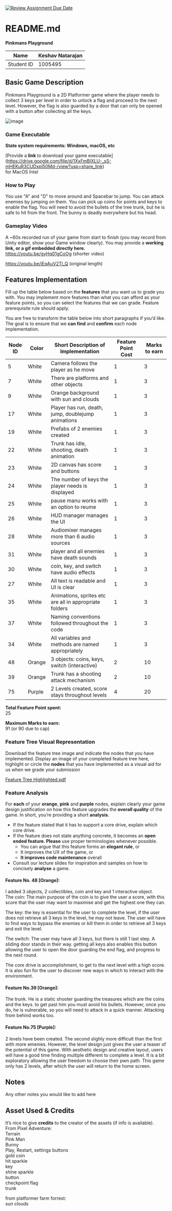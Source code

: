 [![Review Assignment Due Date](https://classroom.github.com/assets/deadline-readme-button-24ddc0f5d75046c5622901739e7c5dd533143b0c8e959d652212380cedb1ea36.svg)](https://classroom.github.com/a/Xmv1pZ8x)
# README.md

**Pinkmans Playground**

| Name       | Keshav Natarajan    |
| ---------- | --- |
| Student ID | 1005495    |

## Basic Game Description

Pinkmans Playground is a 2D Platformer game where the player needs to collect 3 keys per level in order to unlock a flag and proceed to the next level. However, the flag is also guarded by a door that can only be opened with a button after collecting all the keys. 

![image](https://github.com/50033-game-design-and-development/50033-midterm-partb-keshavblack123/assets/101310828/4e6231d9-340c-46df-8799-5c2d2376c0a4)


### Game Executable

**State system requirements: Windows, macOS, etc**

[Provide a **link** to download your game executable]  
(https://drive.google.com/file/d/1XxFmBlXLU-_sS-mHEKuR3CUDxpl50Md-/view?usp=share_link)  
for MacOS Intel

### How to Play

You use "A" and "D" to move around and Spacebar to jump. You can attack enemies by jumping on them. You can pick up coins for points and keys to enable the flag. You will need to avoid the bullets of the tree trunk, but he is safe to hit from the front. The bunny is deadly everywhere but his head. 

### Gameplay Video

A ~60s recorded run of your game from start to finish (you may record from Unity editor, show your Game window clearly). You may provide a **working link, or a gif embedded directly here.**  
https://youtu.be/gyHq01gCoOg (shorter video)

https://youtu.be/iEqAuV2Tl_Q (original length)

## Features Implementation

Fill up the table below based on the **features** that you want us to grade you with. You may implement more features than what you can afford as your feature points, so you can select the features that we can grade. Feature prerequisite rule should apply.

You are free to transform the table below into short paragraphs if you’d like. The goal is to ensure that we **can find** and **confirm** each node implementation.

| Node ID | Color | Short Description of Implementation | Feature Point Cost | Marks to earn |
| ------- | ----- | ----------------------------------- | ------------------ | ------------- |
|    5    |White| Camera follows the player as he move   |1               |        3      |
|    7    |White|There are platforms and other objects|          1        |           3   |
|    9    |White|Orange background with sun and clouds|          1        |        3      |
|    17   |White|Player has run, death, jump, doublejump animations| 1  |          3     |
|    19   |White|Prefabs of 2 enemies created        |         1          |         3     |
|    22   |White|Trunk has idle, shooting, death animation|     1              |        3      |
|    23   |White|2D canvas has score and buttons|              1      |           3    |
|    24   |White|The number of keys the player needs is displayed| 1     |        3     |
|    25   |White|pause manu works with an option to reume|         1         |      3       |
|    26   |White|HUD manager manages the UI           |          1         |         3     |
|    28   |White|Audiomixer manages more than 6 audio sources|   1         |       3       |
|    31   |White|player and all enemies have death sounds|        1         |       3      |
|    30   |White|coin, key, and switch have audio effects|         1         |      3       |
|    27   |White|All text is readable and UI is clear|           1       |         3    |
|    35   |White|Animations, sprites etc are all in appropriate folders|1|        3      |
|    37   |White|Naming conventions followed throughout the code| 1        |        3      |
|    34   |White|All variables and methods are named appropriately|  1    |         3     |
|    48   |Orange|3 objects: coins, keys, switch (interactive)|    2       |        10     |
|    39   |Orange|Trunk has a shooting attack mechanism|           2        |        10     |
|    75   |Purple|2 Levels created, score stays throughout levels|  4        |        20     |

**Total Feature Point spent:**  
25

**Maximum Marks to earn:**  
91 (or 90 due to cap)

### Feature Tree Visual Representation

Download the feature tree image and indicate the nodes that you have implemented. Display an image of your completed feature tree here, highlight or circle the **nodes** that you have implemented as a visual aid for us when we grade your submission

[Feature Tree Highlighted.pdf](https://github.com/50033-game-design-and-development/50033-midterm-partb-keshavblack123/files/13058846/Feature.Tree.Highlighted.pdf)


### Feature Analysis

For **each** of your **orange**, **pink** and **purple** nodes, explain clearly your game design justification on how this feature upgrades the **overall quality** of the game. In short, you’re providing a short **analysis**.

- If the feature stated that it has to support a core drive, explain which core drive.
- If the feature does not state anything concrete, it becomes an **open ended feature. Please** use proper terminologies whenever possible.
  - You can argue that this feature forms an **elegant rule**, or
  - It improves the UX of the game, or
  - **It improves code maintenance** overall
- Consult our lecture slides for inspiration and samples on how to concisely **analyse** a game.

#### Feature No. 48 [Orange]:  
I added 3 objects, 2 collectibles, coin and key and 1 interactive object.   
The coin: The main purpose of the coin is to give the user a score, with this score that the user may want to maximise and get the highest one they can. 

The key: the key is essential for the user to complete the level, if the user does not retrieve all 3 keys in the level, he may not leave. The user will have to find ways to bypass the enemies or kill them in order to retrieve all 3 keys and exit the level.  

The switch: The user may have all 3 keys, but there is still 1 last step. A sliding door stands in their way. getting all keys also enables this button allowing the user to open the door guarding the end flag, and progress to the next round.

The core drive is accomplishment, to get to the next level with a high score. It is also fun for the user to discover new ways in which to interact with the environment. 

#### Feature No.39 [Orange]:  
The trunk. He is a static shooter guarding the treasures which are the coins and the keys. to get past him you must avoid his bullets. However, once you do, he is vulnerable, so you will need to attack in a quick manner. Attacking from behind works too.  

#### Feature No.75 [Purple]:  
2 levels have been created. The second slighly more difficult than the first with more emenies. However, the level design just gives the user a teaser of the potential of this game. With aesthetic design and creative layout, users will have a good time finding multiple different to complete a level. It is a bit exploratory allowing the user freedom to choose their pwn path. This game only has 2 levels, after which the user will return to the home screen.  

## Notes

Any other notes you would like to add here

## Asset Used & Credits

It’s nice to give **credits** to the creator of the assets (if info is available).  
From Pixel Adventure:  
Terrain  
Pink Man  
Bunny  
Play, Restart, settings buttons  
gold coin  
hit sparkle  
key  
shine sparkle  
button  
checkpoint flag  
trunk

from platformer farm forrest:  
sun
clouds

